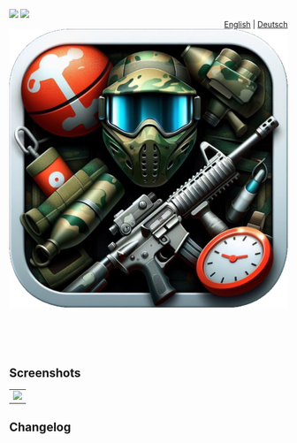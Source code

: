 <div>
<div align="left">
<img src="https://github.com/CryZo/PaintballNotificator/actions/workflows/android.yml/badge.svg"/>
<img src="https://github.com/CryZo/PaintballNotificator/actions/workflows/docs.yml/badge.svg"/>
</div>
<div align="right">
<a href="README.md">English</a> | <a href="README.de.md">Deutsch</a>
</div>
</div>

<div align="center">
<img src="fastlane/metadata/android/de/images/icon.png" alt="App icon" />
</div>

<h1><br><sub></sub></h1>

> 

## Screenshots
|  |
|-|
| ![](fastlane/metadata/android/de/images/phoneScreenshots/*) | 

## Changelog


